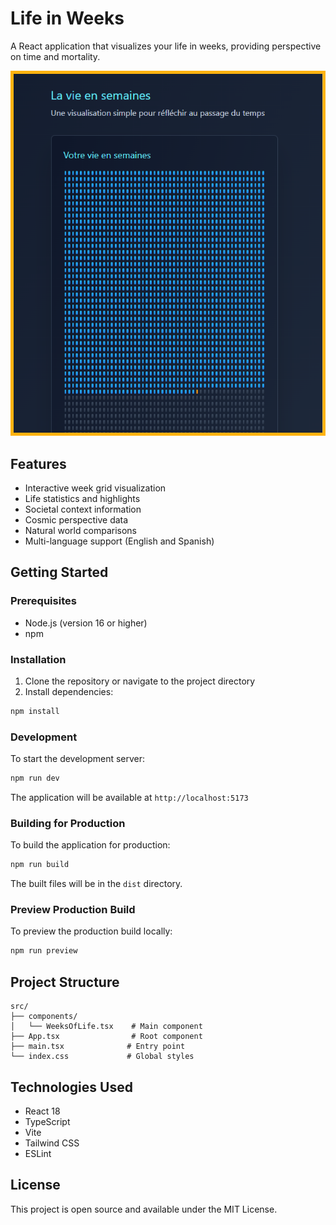 # Life in Weeks

A React application that visualizes your life in weeks, providing perspective on time and mortality.

![alt text](image.png)

## Features

- Interactive week grid visualization
- Life statistics and highlights
- Societal context information
- Cosmic perspective data
- Natural world comparisons
- Multi-language support (English and Spanish)

## Getting Started

### Prerequisites

- Node.js (version 16 or higher)
- npm

### Installation

1. Clone the repository or navigate to the project directory
2. Install dependencies:

```bash
npm install
```

### Development

To start the development server:

```bash
npm run dev
```

The application will be available at `http://localhost:5173`

### Building for Production

To build the application for production:

```bash
npm run build
```

The built files will be in the `dist` directory.

### Preview Production Build

To preview the production build locally:

```bash
npm run preview
```

## Project Structure

```
src/
├── components/
│   └── WeeksOfLife.tsx    # Main component
├── App.tsx                # Root component
├── main.tsx              # Entry point
└── index.css             # Global styles
```

## Technologies Used

- React 18
- TypeScript
- Vite
- Tailwind CSS
- ESLint

## License

This project is open source and available under the MIT License.
